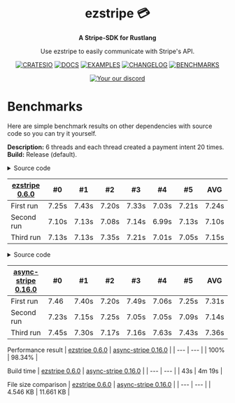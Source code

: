 <h1 align="center">ezstripe 💳</h1>
<div align="center">
 <strong>
   A Stripe-SDK for Rustlang
 </strong>
 <p>Use ezstripe to easily communicate with Stripe's API.</p>
</div>

<div align="center">

  [![CRATESIO]][CRATESIO_URL] [![DOCS]][DOCS_URL] [![EXAMPLES]][EXAMPLES_URL] [![CHANGELOG]][CHANGELOG_URL] [![BENCHMARKS]][BENCHMARKS_URL]
 
  <a href="https://discord.gg/VjQQZRU22F"><img src="https://discordapp.com/api/guilds/1065101892914511953/widget.png?style=shield" alt="Your our discord" /></a>
  
</div>

# Benchmarks
Here are simple benchmark results on other dependencies with source code so you can try it yourself.

<b>Description:</b> 6 threads and each thread created a payment intent 20 times.
<br>
<b>Build:</b> Release (default).

<details>
  <summary>Source code</summary>

```toml
# Config.toml
[dependencies]
tokio = { version = "1.24.1", features = ["full"] }
ezstripe = { path = "./../ezstripe-master" }
```

```Rust
#[macro_use] extern crate ezstripe;

static mut CLIENT: Option<ezstripe::Client> = None;

fn create_thread(num: u16) {
  tokio::task::spawn(async move {
    let client = unsafe { CLIENT.as_ref().unwrap() };

    use std::time::Instant;
    let now = Instant::now();

    for _ in 0..20 {
      let stripe_body = ezbody!(
        "amount" => 1500,
        "currency" => "eur",
        "payment_method_types[]" => "card",
        "payment_method_types[]" => "sofort",
        "capture_method" => "automatic",
        "shipping[name]" => "Your Name",
        "shipping[address][city]" => "Test"
      );

      let stripe_response = client.create_payment_intent(stripe_body).send().await.unwrap();
    }

    println!("THREAD {}: {:.2?}", num, now.elapsed());
  });
}

#[tokio::main]
async fn main() {
  unsafe {
    CLIENT = Some(ezstripe::Client::new("SECRET_KEY"));
  }

  for i in 0..6 {
    create_thread(i as u16);
  }

  loop {};
}
```
</details>


| [ezstripe 0.6.0](https://crates.io/crates/ezstripe) | #0 | #1 | #2 | #3 | #4 | #5 | AVG |
| ------- | --- | --- | --- | --- | --- | --- | --- |
| First run | 7.25s | 7.43s | 7.20s | 7.33s | 7.03s | 7.21s | 7.24s |
| Second run | 7.10s | 7.13s | 7.08s | 7.14s | 6.99s | 7.13s | 7.10s |
| Third run | 7.13s | 7.13s | 7.35s | 7.21s | 7.01s | 7.05s | 7.15s |

<details>
  <summary>Source code</summary>

```toml
# Config.toml
[dependencies]
tokio = { version = "1.24.1", features = ["full"] }
async-stripe = { path = "./../async-stripe-master", features = ["runtime-async-std-surf"] }
```
  
```Rust
use stripe::{
  Client,
  CreatePaymentIntent,
  Currency,
  PaymentIntent,
  PaymentIntentCaptureMethod,
  CreatePaymentIntentShipping,
  CreatePaymentIntentShippingAddress
};


static mut CLIENT: Option<Client> = None;

fn create_thread(num: u16) {
  tokio::task::spawn(async move {
    let client = unsafe { CLIENT.as_ref().unwrap() };

    use std::time::Instant;
    let now = Instant::now();

    for _ in 0..20 {
      let payment_intent = {
        let mut create_intent = CreatePaymentIntent::new(1500, Currency::EUR);
        create_intent.payment_method_types = Some(vec![
          "card".to_string(),
          "sofort".to_string()
        ]);
        create_intent.capture_method = Some(PaymentIntentCaptureMethod::Automatic);
        create_intent.shipping = Some(CreatePaymentIntentShipping {
          address: CreatePaymentIntentShippingAddress {
            city: Some("Test".to_string()),
            country: None,
            line1: None,
            line2: None,
            postal_code: None,
            state: None
          },
          carrier: None,
          name: "Your Name".to_string(),
          phone: None,
          tracking_number: None
        });

        PaymentIntent::create(&client, create_intent).await.unwrap()
      };
    }

    println!("THREAD {}: {:.2?}", num, now.elapsed());
  });
}

#[tokio::main]
async fn main() {
  unsafe {
    CLIENT = Some(Client::new("SECRET_KEY"));
  }

  for i in 0..6 {
    create_thread(i as u16);
  }

  loop {};
}
```
</details>

| [async-stripe 0.16.0](https://crates.io/crates/async-stripe) | #0 | #1 | #2 | #3 | #4 | #5 | AVG |
| ------- | --- | --- | --- | --- | --- | --- | --- |
| First run | 7.46 | 7.40s | 7.20s | 7.49s | 7.06s | 7.25s | 7.31s |
| Second run | 7.23s | 7.15s | 7.25s | 7.05s | 7.05s | 7.09s | 7.14s |
| Third run | 7.45s | 7.30s | 7.17s | 7.16s | 7.63s | 7.43s | 7.36s |

Performance result
| [ezstripe 0.6.0](https://crates.io/crates/ezstripe) | [async-stripe 0.16.0](https://crates.io/crates/async-stripe) |
| --- | --- |
| 100% | 98.34% |

Build time
| [ezstripe 0.6.0](https://crates.io/crates/ezstripe) | [async-stripe 0.16.0](https://crates.io/crates/async-stripe) |
| --- | --- |
| 43s | 4m 19s |

 File size comparison
| [ezstripe 0.6.0](https://crates.io/crates/ezstripe) | [async-stripe 0.16.0](https://crates.io/crates/async-stripe) |
| --- | --- |
| 4.546 KB | 11.661 KB |

[CRATESIO]: https://img.shields.io/badge/crates.io-ezstripe-B7410E?style=flat-square&logo=rust
[CRATESIO_URL]: https://crates.io/crates/ezstripe
[DOCS]: https://img.shields.io/badge/docs-latest-343434?style=flat-square&logo=read-the-docs&logoColor=fff
[DOCS_URL]: https://docs.rs/ezstripe/latest/ezstripe/
[EXAMPLES]: https://img.shields.io/badge/examples-latest-343434?style=flat-square&logo=bookstack&logoColor=fff
[EXAMPLES_URL]: https://github.com/EntenKoeniq/ezstripe/tree/main/examples
[CHANGELOG]: https://img.shields.io/badge/changelog-latest-343434?style=flat-square&logo=react-hook-form&logoColor=fff
[CHANGELOG_URL]: https://github.com/EntenKoeniq/ezstripe/blob/main/CHANGELOG.md
[BENCHMARKS]: https://img.shields.io/badge/benchmarks-0.6.0-ffd73c?style=flat-square&logo=speedtest
[BENCHMARKS_URL]: https://github.com/EntenKoeniq/ezstripe/blob/main/BENCHMARKS.md